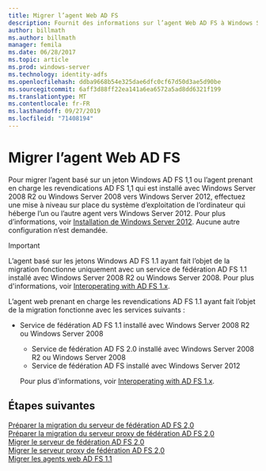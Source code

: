 ```yaml
---
title: Migrer l’agent Web AD FS
description: Fournit des informations sur l’agent Web AD FS à Windows Server 2012.
author: billmath
ms.author: billmath
manager: femila
ms.date: 06/28/2017
ms.topic: article
ms.prod: windows-server
ms.technology: identity-adfs
ms.openlocfilehash: ddba9668b54e325dae6dfc0cf67d50d3ae5d90be
ms.sourcegitcommit: 6aff3d88ff22ea141a6ea6572a5ad8dd6321f199
ms.translationtype: MT
ms.contentlocale: fr-FR
ms.lasthandoff: 09/27/2019
ms.locfileid: "71408194"
---
```

# <a name="migrate-the-ad-fs-web-agent"></a>Migrer l’agent Web AD FS

Pour migrer l’agent basé sur un jeton Windows AD FS 1,1 ou l’agent prenant en charge les revendications AD FS 1,1 qui est installé avec Windows Server 2008 R2 ou Windows Server 2008 vers Windows Server 2012, effectuez une mise à niveau sur place du système d’exploitation de l’ordinateur qui héberge l’un ou l’autre agent vers Windows Server 2012. Pour plus d’informations, voir [Installation de Windows Server 2012](https://technet.microsoft.com/library/jj134246.aspx). Aucune autre configuration n’est demandée.  
  
> [!IMPORTANT]
>  L’agent basé sur les jetons Windows AD FS 1.1 ayant fait l’objet de la migration fonctionne uniquement avec un service de fédération AD FS 1.1 installé avec Windows Server 2008 R2 ou Windows Server 2008. Pour plus d'informations, voir [Interoperating with AD FS 1.x](Interoperating-with-AD-FS-1.x.md).  
> 
>  L’agent web prenant en charge les revendications AD FS 1.1 ayant fait l’objet de la migration fonctionne avec les services suivants :  
> 
> - Service de fédération AD FS 1.1 installé avec Windows Server 2008 R2 ou Windows Server 2008  
>   -   Service de fédération AD FS 2.0 installé avec Windows Server 2008 R2 ou Windows Server 2008  
>   -   Service de fédération AD FS installé avec Windows Server 2012  
> 
>   Pour plus d'informations, voir [Interoperating with AD FS 1.x](Interoperating-with-AD-FS-1.x.md).  
  
  
## <a name="next-steps"></a>Étapes suivantes
 [Préparer la migration du serveur de fédération AD FS 2,0](prepare-to-migrate-ad-fs-fed-server.md)   
 [Préparer la migration du serveur proxy de fédération AD FS 2,0](prepare-to-migrate-ad-fs-fed-proxy.md)   
 [Migrer le serveur de fédération AD FS 2,0](migrate-the-ad-fs-fed-server.md)   
 [Migrer le serveur proxy de fédération AD FS 2,0](migrate-the-ad-fs-2-fed-server-proxy.md)   
 [Migrer les agents web AD FS 1.1](migrate-the-ad-fs-web-agent.md)